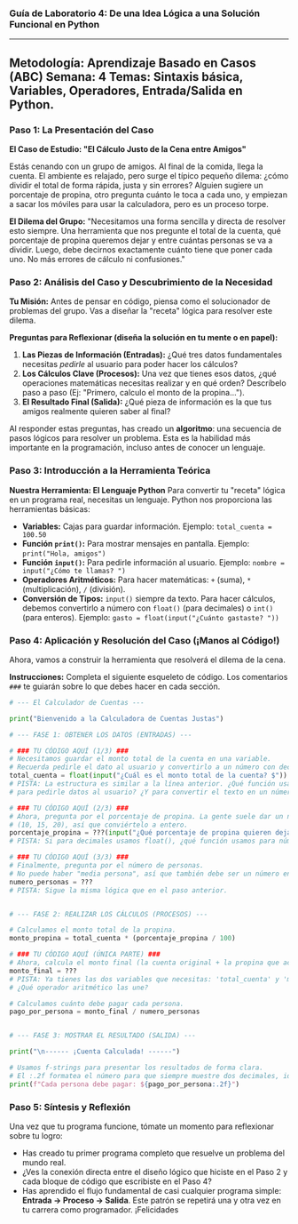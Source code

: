 
### **Guía de Laboratorio 4: De una Idea Lógica a una Solución Funcional en Python**
---
**Metodología:** Aprendizaje Basado en Casos (ABC)
**Semana:** 4
**Temas:** Sintaxis básica, Variables, Operadores, Entrada/Salida en Python.
---

### **Paso 1: La Presentación del Caso**

**El Caso de Estudio: "El Cálculo Justo de la Cena entre Amigos"**

Estás cenando con un grupo de amigos. Al final de la comida, llega la cuenta. El ambiente es relajado, pero surge el típico pequeño dilema: ¿cómo dividir el total de forma rápida, justa y sin errores? Alguien sugiere un porcentaje de propina, otro pregunta cuánto le toca a cada uno, y empiezan a sacar los móviles para usar la calculadora, pero es un proceso torpe.

**El Dilema del Grupo:**
"Necesitamos una forma sencilla y directa de resolver esto siempre. Una herramienta que nos pregunte el total de la cuenta, qué porcentaje de propina queremos dejar y entre cuántas personas se va a dividir. Luego, debe decirnos exactamente cuánto tiene que poner cada uno. No más errores de cálculo ni confusiones."


### **Paso 2: Análisis del Caso y Descubrimiento de la Necesidad**

**Tu Misión:** Antes de pensar en código, piensa como el solucionador de problemas del grupo. Vas a diseñar la "receta" lógica para resolver este dilema.

**Preguntas para Reflexionar (diseña la solución en tu mente o en papel):**
1.  **Las Piezas de Información (Entradas):** ¿Qué tres datos fundamentales necesitas *pedirle* al usuario para poder hacer los cálculos?
2.  **Los Cálculos Clave (Procesos):** Una vez que tienes esos datos, ¿qué operaciones matemáticas necesitas realizar y en qué orden? Descríbelo paso a paso (Ej: "Primero, calculo el monto de la propina...").
3.  **El Resultado Final (Salida):** ¿Qué pieza de información es la que tus amigos realmente quieren saber al final?

Al responder estas preguntas, has creado un **algoritmo**: una secuencia de pasos lógicos para resolver un problema. Esta es la habilidad más importante en la programación, incluso antes de conocer un lenguaje.


### **Paso 3: Introducción a la Herramienta Teórica**

**Nuestra Herramienta: El Lenguaje Python**
Para convertir tu "receta" lógica en un programa real, necesitas un lenguaje. Python nos proporciona las herramientas básicas:

*   **Variables:** Cajas para guardar información. Ejemplo: `total_cuenta = 100.50`
*   **Función `print()`:** Para mostrar mensajes en pantalla. Ejemplo: `print("Hola, amigos")`
*   **Función `input()`:** Para pedirle información al usuario. Ejemplo: `nombre = input("¿Cómo te llamas? ")`
*   **Operadores Aritméticos:** Para hacer matemáticas: `+` (suma), `*` (multiplicación), `/` (división).
*   **Conversión de Tipos:** `input()` siempre da texto. Para hacer cálculos, debemos convertirlo a número con `float()` (para decimales) o `int()` (para enteros). Ejemplo: `gasto = float(input("¿Cuánto gastaste? "))`


### **Paso 4: Aplicación y Resolución del Caso (¡Manos al Código!)**

Ahora, vamos a construir la herramienta que resolverá el dilema de la cena.

**Instrucciones:** Completa el siguiente esqueleto de código. Los comentarios `###` te guiarán sobre lo que debes hacer en cada sección.

```python
# --- El Calculador de Cuentas ---

print("Bienvenido a la Calculadora de Cuentas Justas")

# --- FASE 1: OBTENER LOS DATOS (ENTRADAS) ---

# ### TU CÓDIGO AQUÍ (1/3) ###
# Necesitamos guardar el monto total de la cuenta en una variable.
# Recuerda pedirle el dato al usuario y convertirlo a un número con decimales.
total_cuenta = float(input("¿Cuál es el monto total de la cuenta? $"))
# PISTA: La estructura es similar a la línea anterior. ¿Qué función usamos
# para pedirle datos al usuario? ¿Y para convertir el texto en un número?

# ### TU CÓDIGO AQUÍ (2/3) ###
# Ahora, pregunta por el porcentaje de propina. La gente suele dar un número entero
# (10, 15, 20), así que conviértelo a entero.
porcentaje_propina = ???(input("¿Qué porcentaje de propina quieren dejar (ej. 15)? "))
# PISTA: Si para decimales usamos float(), ¿qué función usamos para números enteros?

# ### TU CÓDIGO AQUÍ (3/3) ###
# Finalmente, pregunta por el número de personas.
# No puede haber "media persona", así que también debe ser un número entero.
numero_personas = ???
# PISTA: Sigue la misma lógica que en el paso anterior.


# --- FASE 2: REALIZAR LOS CÁLCULOS (PROCESOS) ---

# Calculamos el monto total de la propina.
monto_propina = total_cuenta * (porcentaje_propina / 100)

# ### TU CÓDIGO AQUÍ (ÚNICA PARTE) ###
# Ahora, calcula el monto final (la cuenta original + la propina que acabas de calcular).
monto_final = ???
# PISTA: Ya tienes las dos variables que necesitas: 'total_cuenta' y 'monto_propina'.
# ¿Qué operador aritmético las une?

# Calculamos cuánto debe pagar cada persona.
pago_por_persona = monto_final / numero_personas


# --- FASE 3: MOSTRAR EL RESULTADO (SALIDA) ---

print("\n------ ¡Cuenta Calculada! ------")

# Usamos f-strings para presentar los resultados de forma clara.
# El :.2f formatea el número para que siempre muestre dos decimales, ideal para dinero.
print(f"Cada persona debe pagar: ${pago_por_persona:.2f}")

```


### **Paso 5: Síntesis y Reflexión**

Una vez que tu programa funcione, tómate un momento para reflexionar sobre tu logro:
*   Has creado tu primer programa completo que resuelve un problema del mundo real.
*   ¿Ves la conexión directa entre el diseño lógico que hiciste en el Paso 2 y cada bloque de código que escribiste en el Paso 4?
*   Has aprendido el flujo fundamental de casi cualquier programa simple: **Entrada -> Proceso -> Salida**. Este patrón se repetirá una y otra vez en tu carrera como programador. ¡Felicidades
